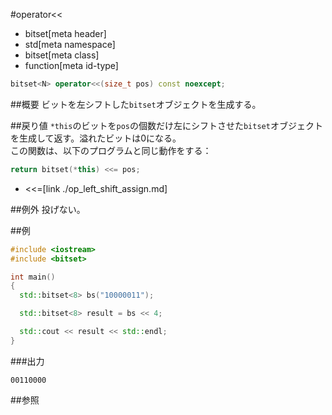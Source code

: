 #operator<<
* bitset[meta header]
* std[meta namespace]
* bitset[meta class]
* function[meta id-type]

```cpp
bitset<N> operator<<(size_t pos) const noexcept;
```

##概要
ビットを左シフトした`bitset`オブジェクトを生成する。


##戻り値
`*this`のビットを`pos`の個数だけ左にシフトさせた`bitset`オブジェクトを生成して返す。溢れたビットは0になる。  
この関数は、以下のプログラムと同じ動作をする：

```cpp
return bitset(*this) <<= pos;
```
* <<=[link ./op_left_shift_assign.md]


##例外
投げない。


##例
```cpp
#include <iostream>
#include <bitset>

int main()
{
  std::bitset<8> bs("10000011");

  std::bitset<8> result = bs << 4;

  std::cout << result << std::endl;
}
```

###出力
```
00110000
```


##参照

